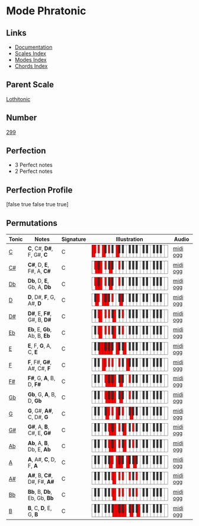 # Mode Phratonic

## Links

- [Documentation](index.md)
- [Scales Index](Scales.md)
- [Modes Index](Modes.md)
- [Chords Index](Chords.md)

## Parent Scale

[Lothitonic](ScaleLothitonic.md)

## Number

[299](https://ianring.com/musictheory/scales/299)

## Perfection

- 3 Perfect notes
- 2 Perfect notes

## Perfection Profile

[false true false true true]

## Permutations

| Tonic | Notes | Signature | Illustration | Audio |
|-------|-------|-----------|--------------|-------|
| [C](ModeCNaturalPhratonic.md) | **C**, C#, **D#**, F, G#, **C** | C | ![CNaturalPhratonic](ModeCNaturalPhratonic.png) | [midi](ModeCNaturalPhratonic.mid) [ogg](ModeCNaturalPhratonic.ogg) |
| [C#](ModeCSharpPhratonic.md) | **C#**, D, **E**, F#, A, **C#** | C | ![CSharpPhratonic](ModeCSharpPhratonic.png) | [midi](ModeCSharpPhratonic.mid) [ogg](ModeCSharpPhratonic.ogg) |
| [Db](ModeDFlatPhratonic.md) | **Db**, D, **E**, Gb, A, **Db** | C | ![DFlatPhratonic](ModeDFlatPhratonic.png) | [midi](ModeDFlatPhratonic.mid) [ogg](ModeDFlatPhratonic.ogg) |
| [D](ModeDNaturalPhratonic.md) | **D**, D#, **F**, G, A#, **D** | C | ![DNaturalPhratonic](ModeDNaturalPhratonic.png) | [midi](ModeDNaturalPhratonic.mid) [ogg](ModeDNaturalPhratonic.ogg) |
| [D#](ModeDSharpPhratonic.md) | **D#**, E, **F#**, G#, B, **D#** | C | ![DSharpPhratonic](ModeDSharpPhratonic.png) | [midi](ModeDSharpPhratonic.mid) [ogg](ModeDSharpPhratonic.ogg) |
| [Eb](ModeEFlatPhratonic.md) | **Eb**, E, **Gb**, Ab, B, **Eb** | C | ![EFlatPhratonic](ModeEFlatPhratonic.png) | [midi](ModeEFlatPhratonic.mid) [ogg](ModeEFlatPhratonic.ogg) |
| [E](ModeENaturalPhratonic.md) | **E**, F, **G**, A, C, **E** | C | ![ENaturalPhratonic](ModeENaturalPhratonic.png) | [midi](ModeENaturalPhratonic.mid) [ogg](ModeENaturalPhratonic.ogg) |
| [F](ModeFNaturalPhratonic.md) | **F**, F#, **G#**, A#, C#, **F** | C | ![FNaturalPhratonic](ModeFNaturalPhratonic.png) | [midi](ModeFNaturalPhratonic.mid) [ogg](ModeFNaturalPhratonic.ogg) |
| [F#](ModeFSharpPhratonic.md) | **F#**, G, **A**, B, D, **F#** | C | ![FSharpPhratonic](ModeFSharpPhratonic.png) | [midi](ModeFSharpPhratonic.mid) [ogg](ModeFSharpPhratonic.ogg) |
| [Gb](ModeGFlatPhratonic.md) | **Gb**, G, **A**, B, D, **Gb** | C | ![GFlatPhratonic](ModeGFlatPhratonic.png) | [midi](ModeGFlatPhratonic.mid) [ogg](ModeGFlatPhratonic.ogg) |
| [G](ModeGNaturalPhratonic.md) | **G**, G#, **A#**, C, D#, **G** | C | ![GNaturalPhratonic](ModeGNaturalPhratonic.png) | [midi](ModeGNaturalPhratonic.mid) [ogg](ModeGNaturalPhratonic.ogg) |
| [G#](ModeGSharpPhratonic.md) | **G#**, A, **B**, C#, E, **G#** | C | ![GSharpPhratonic](ModeGSharpPhratonic.png) | [midi](ModeGSharpPhratonic.mid) [ogg](ModeGSharpPhratonic.ogg) |
| [Ab](ModeAFlatPhratonic.md) | **Ab**, A, **B**, Db, E, **Ab** | C | ![AFlatPhratonic](ModeAFlatPhratonic.png) | [midi](ModeAFlatPhratonic.mid) [ogg](ModeAFlatPhratonic.ogg) |
| [A](ModeANaturalPhratonic.md) | **A**, A#, **C**, D, F, **A** | C | ![ANaturalPhratonic](ModeANaturalPhratonic.png) | [midi](ModeANaturalPhratonic.mid) [ogg](ModeANaturalPhratonic.ogg) |
| [A#](ModeASharpPhratonic.md) | **A#**, B, **C#**, D#, F#, **A#** | C | ![ASharpPhratonic](ModeASharpPhratonic.png) | [midi](ModeASharpPhratonic.mid) [ogg](ModeASharpPhratonic.ogg) |
| [Bb](ModeBFlatPhratonic.md) | **Bb**, B, **Db**, Eb, Gb, **Bb** | C | ![BFlatPhratonic](ModeBFlatPhratonic.png) | [midi](ModeBFlatPhratonic.mid) [ogg](ModeBFlatPhratonic.ogg) |
| [B](ModeBNaturalPhratonic.md) | **B**, C, **D**, E, G, **B** | C | ![BNaturalPhratonic](ModeBNaturalPhratonic.png) | [midi](ModeBNaturalPhratonic.mid) [ogg](ModeBNaturalPhratonic.ogg) |
